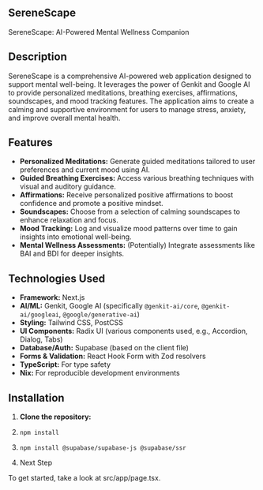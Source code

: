 ## SereneScape

SereneScape: AI-Powered Mental Wellness Companion

## Description

SereneScape is a comprehensive AI-powered web application designed to support mental well-being. It leverages the power of Genkit and Google AI to provide personalized meditations, breathing exercises, affirmations, soundscapes, and mood tracking features. The application aims to create a calming and supportive environment for users to manage stress, anxiety, and improve overall mental health.

## Features

- **Personalized Meditations:** Generate guided meditations tailored to user preferences and current mood using AI.
- **Guided Breathing Exercises:** Access various breathing techniques with visual and auditory guidance.
- **Affirmations:** Receive personalized positive affirmations to boost confidence and promote a positive mindset.
- **Soundscapes:** Choose from a selection of calming soundscapes to enhance relaxation and focus.
- **Mood Tracking:** Log and visualize mood patterns over time to gain insights into emotional well-being.
- **Mental Wellness Assessments:** (Potentially) Integrate assessments like BAI and BDI for deeper insights.

## Technologies Used

- **Framework:** Next.js
- **AI/ML:** Genkit, Google AI (specifically `@genkit-ai/core`, `@genkit-ai/googleai`, `@google/generative-ai`)
- **Styling:** Tailwind CSS, PostCSS
- **UI Components:** Radix UI (various components used, e.g., Accordion, Dialog, Tabs)
- **Database/Auth:** Supabase (based on the client file)
- **Forms & Validation:** React Hook Form with Zod resolvers
- **TypeScript:** For type safety
- **Nix:** For reproducible development environments

## Installation

1. **Clone the repository:**
2. ```
   npm install
   ```
3. ```
   npm install @supabase/supabase-js @supabase/ssr
   ```
4. Next Step


To get started, take a look at src/app/page.tsx.
